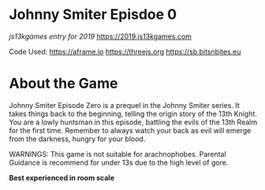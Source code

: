 # Johnny Smiter Episdoe 0
*js13kgames entry for 2019*
https://2019.js13kgames.com

Code Used:
https://aframe.io
https://threejs.org
https://sb.bitsnbites.eu

# About the Game
Johnny Smiter Episode Zero is a prequel in the Johnny Smiter series. It takes things back to the beginning, telling the origin story of the 13th Knight. You are a lowly huntsman in this episode, battling the evils of the 13th Realm for the first time. Remember to always watch your back as evil will emerge from the darkness, hungry for your blood.

WARNINGS: 
This game is not suitable for arachnophobes.
Parental Guidance is recommend for under 13s due to the high level of gore.

**Best experienced in room scale**
